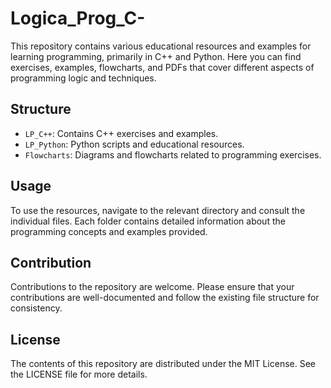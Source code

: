 # Logica_Prog_C-

This repository contains various educational resources and examples for learning programming, primarily in C++ and Python. Here you can find exercises, examples, flowcharts, and PDFs that cover different aspects of programming logic and techniques.

## Structure

- `LP_C++`: Contains C++ exercises and examples.
- `LP_Python`: Python scripts and educational resources.
- `Flowcharts`: Diagrams and flowcharts related to programming exercises.

## Usage

To use the resources, navigate to the relevant directory and consult the individual files. Each folder contains detailed information about the programming concepts and examples provided.

## Contribution

Contributions to the repository are welcome. Please ensure that your contributions are well-documented and follow the existing file structure for consistency.

## License

The contents of this repository are distributed under the MIT License. See the LICENSE file for more details.